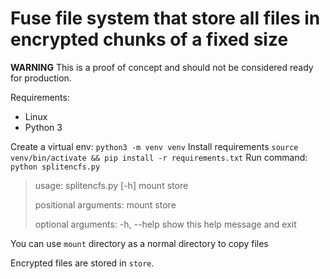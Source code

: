 # Fuse file system that store all files in encrypted chunks of a fixed size

**WARNING** This is a proof of concept and should not be considered ready for production.

Requirements:
 - Linux
 - Python 3

Create a virtual env: `python3 -m venv venv`
Install requirements `source venv/bin/activate && pip install -r requirements.txt`
Run command: `python splitencfs.py`

> usage: splitencfs.py [-h] mount store
> 
> positional arguments:
>   mount
>   store
>
> optional arguments:
>   -h, --help  show this help message and exit

You can use `mount` directory as a normal directory to copy files

Encrypted files are stored in `store`.
